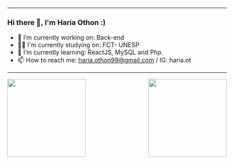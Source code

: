 ___
### Hi there 👋, I'm Haria Othon :)



- 🔭 I’m currently working on: Back-end
- 👨‍🎓 I'm currently studying on: FCT- UNESP
- 🌱 I’m currently learning: ReactJS, MySQL and Php.
- 📫 How to reach me: haria.othon99@gmail.com / IG: haria.ot  
___
<a href="https://github.com/hariaot/hariaot">
  <img align = "left" height="180em" src = "https://github-readme-stats.vercel.app/api?username=hariaot&show_icons=true&theme=dark" />
</a>
<a href="https://github.com/hariaot/hariaot">
  <img align = "right" height="180em" src = "https://github-readme-stats.vercel.app/api/top-langs/?username=hariaot&theme=dark&layout=compact" />
</a>

